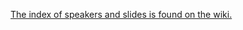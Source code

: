 [The index of speakers and slides is found on the wiki.](https://github.com/PythonAberdeen/user_group/wiki/Speakers)
